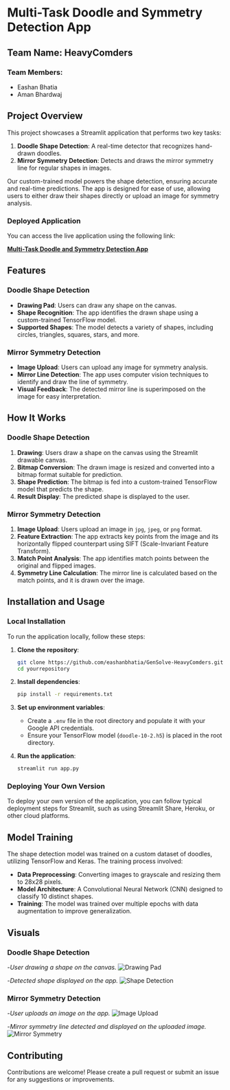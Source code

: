 # Multi-Task Doodle and Symmetry Detection App

## Team Name: HeavyComders
### Team Members:
- Eashan Bhatia
- Aman Bhardwaj

## Project Overview

This project showcases a Streamlit application that performs two key tasks:

1. **Doodle Shape Detection**: A real-time detector that recognizes hand-drawn doodles.
2. **Mirror Symmetry Detection**: Detects and draws the mirror symmetry line for regular shapes in images.

Our custom-trained model powers the shape detection, ensuring accurate and real-time predictions. The app is designed for ease of use, allowing users to either draw their shapes directly or upload an image for symmetry analysis.

### Deployed Application

You can access the live application using the following link:

[**Multi-Task Doodle and Symmetry Detection App**](https://heavycomders-gensolve.streamlit.app/)

## Features

### Doodle Shape Detection

- **Drawing Pad**: Users can draw any shape on the canvas.
- **Shape Recognition**: The app identifies the drawn shape using a custom-trained TensorFlow model.
- **Supported Shapes**: The model detects a variety of shapes, including circles, triangles, squares, stars, and more.

### Mirror Symmetry Detection

- **Image Upload**: Users can upload any image for symmetry analysis.
- **Mirror Line Detection**: The app uses computer vision techniques to identify and draw the line of symmetry.
- **Visual Feedback**: The detected mirror line is superimposed on the image for easy interpretation.

## How It Works

### Doodle Shape Detection

1. **Drawing**: Users draw a shape on the canvas using the Streamlit drawable canvas.
2. **Bitmap Conversion**: The drawn image is resized and converted into a bitmap format suitable for prediction.
3. **Shape Prediction**: The bitmap is fed into a custom-trained TensorFlow model that predicts the shape.
4. **Result Display**: The predicted shape is displayed to the user.

### Mirror Symmetry Detection

1. **Image Upload**: Users upload an image in `jpg`, `jpeg`, or `png` format.
2. **Feature Extraction**: The app extracts key points from the image and its horizontally flipped counterpart using SIFT (Scale-Invariant Feature Transform).
3. **Match Point Analysis**: The app identifies match points between the original and flipped images.
4. **Symmetry Line Calculation**: The mirror line is calculated based on the match points, and it is drawn over the image.

## Installation and Usage

### Local Installation

To run the application locally, follow these steps:

1. **Clone the repository**:
    ```bash
    git clone https://github.com/eashanbhatia/GenSolve-HeavyComders.git
    cd yourrepository
    ```

2. **Install dependencies**:
    ```bash
    pip install -r requirements.txt
    ```

3. **Set up environment variables**:
   - Create a `.env` file in the root directory and populate it with your Google API credentials.
   - Ensure your TensorFlow model (`doodle-10-2.h5`) is placed in the root directory.

4. **Run the application**:
    ```bash
    streamlit run app.py
    ```

### Deploying Your Own Version

To deploy your own version of the application, you can follow typical deployment steps for Streamlit, such as using Streamlit Share, Heroku, or other cloud platforms.

## Model Training

The shape detection model was trained on a custom dataset of doodles, utilizing TensorFlow and Keras. The training process involved:

- **Data Preprocessing**: Converting images to grayscale and resizing them to 28x28 pixels.
- **Model Architecture**: A Convolutional Neural Network (CNN) designed to classify 10 distinct shapes.
- **Training**: The model was trained over multiple epochs with data augmentation to improve generalization.

## Visuals

### Doodle Shape Detection

-*User drawing a shape on the canvas.*
![Drawing Pad](./public/images/doodle.png)


-*Detected shape displayed on the app.*
![Shape Detection](./public/images/detected.png)


### Mirror Symmetry Detection

-*User uploads an image on the app.*
![Image Upload](./public//images/symmetry_check.png)


-*Mirror symmetry line detected and displayed on the uploaded image.*
![Mirror Symmetry](./public//images/symmetry_solution.png)


## Contributing

Contributions are welcome! Please create a pull request or submit an issue for any suggestions or improvements.

